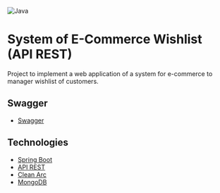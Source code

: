![Java](https://img.shields.io/badge/java-version%2021-blue)
<h1>System of E-Commerce Wishlist (API REST)</h1>
Project to implement a web application of a system for e-commerce to manager wishlist of customers.
<p align="center">
   
</p>

## Swagger

- [Swagger]

[Swagger]: http://localhost:8080/swagger-ui/index.html

## Technologies

- [Spring Boot]
- [API REST]
- [Clean Arc]
- [MongoDB]

[Spring Boot]: https://spring.io/projects/spring-boot
[API REST]: https://www.redhat.com/pt-br/topics/api/what-is-a-rest-api
[Clean Arc]: https://blog.cleancoder.com/uncle-bob/2012/08/13/the-clean-architecture.html
[MongoDB]:https://www.mongodb.com/


